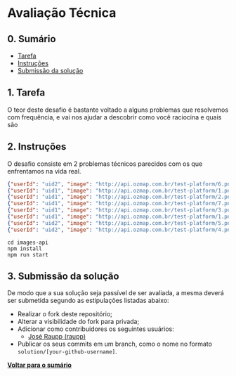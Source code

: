 # Avaliação Técnica

<a id="sumario"></a>
## 0. Sumário

<!-- TOC -->
  * [Tarefa](#tarefa)
  * [Instruções](#instrucoes)
  * [Submissão da solução](#submissao)
<!-- /TOC -->

<a id="tarefa"></a>
## 1. Tarefa

O teor deste desafio é bastante voltado a alguns problemas que resolvemos com frequência, e vai nos ajudar a descobrir como você raciocina e quais são

<a id="instrucoes"></a>
## 2. Instruções

O desafio consiste em 2 problemas técnicos parecidos com os que enfrentamos na vida real.

```json
{"userId": "uid2", "image": "http://api.ozmap.com.br/test-platform/6.png"}
{"userId": "uid1", "image": "http://api.ozmap.com.br/test-platform/1.png"}
{"userId": "uid1", "image": "http://api.ozmap.com.br/test-platform/2.png"}
{"userId": "uid1", "image": "http://api.ozmap.com.br/test-platform/7.png"}
{"userId": "uid1", "image": "http://api.ozmap.com.br/test-platform/3.png"}
{"userId": "uid1", "image": "http://api.ozmap.com.br/test-platform/1.png"}
{"userId": "uid2", "image": "http://api.ozmap.com.br/test-platform/5.png"}
{"userId": "uid2", "image": "http://api.ozmap.com.br/test-platform/4.png"}
```

```shell
cd images-api
npm install
npm run start
```

<a id="submissao"></a>
## 3. Submissão da solução

De modo que a sua solução seja passível de ser avaliada, a mesma deverá ser submetida segundo as estipulações listadas abaixo:

* Realizar o fork deste repositório;
* Alterar a visibilidade do fork para privada;
* Adicionar como contribuidores os seguintes usuários:
  - [José Raupp (raupp)](https://github.com/raupp)
* Publicar os seus commits em um branch, como o nome no formato `solution/[your-github-username]`.

[**Voltar para o sumário**](#sumario)
